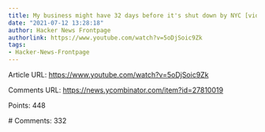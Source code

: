 ```yaml
---
title: My business might have 32 days before it's shut down by NYC [video]
date: "2021-07-12 13:28:18"
author: Hacker News Frontpage
authorlink: https://www.youtube.com/watch?v=5oDjSoic9Zk
tags:
- Hacker-News-Frontpage
---
```


<p>Article URL: <a href="https://www.youtube.com/watch?v=5oDjSoic9Zk">https://www.youtube.com/watch?v=5oDjSoic9Zk</a></p>
<p>Comments URL: <a href="https://news.ycombinator.com/item?id=27810019">https://news.ycombinator.com/item?id=27810019</a></p>
<p>Points: 448</p>
<p># Comments: 332</p>
